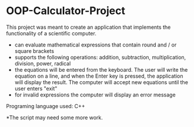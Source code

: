 # OOP-Calculator-Project

This project was meant to create an application that implements the functionality of a scientific computer.
- can evaluate mathematical expressions that contain round and / or square brackets
- supports the following operations: addition, subtraction, multiplication, division, power, radical
- the equations will be entered from the keyboard. The user will write the equation on a line, and when the Enter key is pressed, the application will display the result. The computer will accept new equations until the user enters "exit"
- for invalid expressions the computer will display an error message

Programing language used: C++ 

*The script may need some more work.
